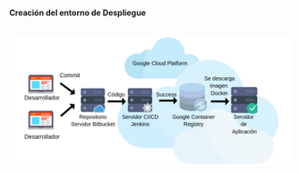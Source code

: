 <h1 class="title" style="display:none">Desarrollo</h1>
<h4 style="text-transform: none;"> Creación del entorno de Despliegue </h4>
<img src="media\images\sprint3.png" alt="Docker" style="margin: 15px 0px;
                                                                            background: none;
                                                                            border: 0;
                                                                            box-shadow: none;">